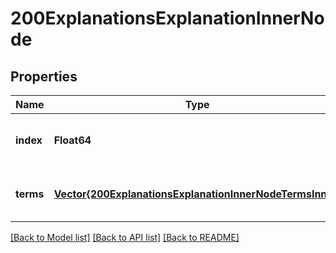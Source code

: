 # 200ExplanationsExplanationInnerNode


## Properties
Name | Type | Description | Notes
------------ | ------------- | ------------- | -------------
**index** | **Float64** | Node number | [optional] [default to nothing]
**terms** | [**Vector{200ExplanationsExplanationInnerNodeTermsInner}**](200ExplanationsExplanationInnerNodeTermsInner.md) |  | [optional] [default to nothing]


[[Back to Model list]](../README.md#models) [[Back to API list]](../README.md#api-endpoints) [[Back to README]](../README.md)


